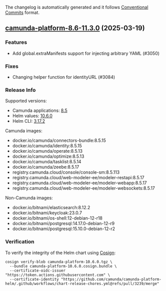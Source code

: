 The changelog is automatically generated and it follows [Conventional Commits](https://www.conventionalcommits.org/en/v1.0.0/) format.

## [camunda-platform-8.6-11.3.0](https://github.com/camunda/camunda-platform-helm/releases/tag/camunda-platform-8.6-11.3.0) (2025-03-19)

### Features

- Add global.extraManifests support for injecting arbitrary YAML (#3050)

### Fixes

- Changing helper function for identityURL (#3084)

<!-- generated by git-cliff -->
### Release Info

Supported versions:

- Camunda applications: [8.5](https://github.com/camunda/camunda-platform/releases?q=tag%3A8.5&expanded=true)
- Helm values: [10.6.0](https://artifacthub.io/packages/helm/camunda/camunda-platform/10.6.0#parameters)
- Helm CLI: [3.17.2](https://github.com/helm/helm/releases/tag/v3.17.2)

Camunda images:

- docker.io/camunda/connectors-bundle:8.5.15
- docker.io/camunda/identity:8.5.15
- docker.io/camunda/operate:8.5.13
- docker.io/camunda/optimize:8.5.13
- docker.io/camunda/tasklist:8.5.14
- docker.io/camunda/zeebe:8.5.17
- registry.camunda.cloud/console/console-sm:8.5.113
- registry.camunda.cloud/web-modeler-ee/modeler-restapi:8.5.17
- registry.camunda.cloud/web-modeler-ee/modeler-webapp:8.5.17
- registry.camunda.cloud/web-modeler-ee/modeler-websockets:8.5.17

Non-Camunda images:

- docker.io/bitnami/elasticsearch:8.12.2
- docker.io/bitnami/keycloak:23.0.7
- docker.io/bitnami/os-shell:12-debian-12-r18
- docker.io/bitnami/postgresql:14.17.0-debian-12-r9
- docker.io/bitnami/postgresql:15.10.0-debian-12-r2

### Verification

To verify the integrity of the Helm chart using [Cosign](https://docs.sigstore.dev/signing/quickstart/):

```shell
cosign verify-blob camunda-platform-10.6.0.tgz \
  --bundle camunda-platform-10.6.0.cosign.bundle \
  --certificate-oidc-issuer "https://token.actions.githubusercontent.com" \
  --certificate-identity "https://github.com/camunda/camunda-platform-helm/.github/workflows/chart-release-chores.yml@refs/pull/3239/merge"
```
